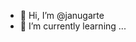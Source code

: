 - 👋 Hi, I’m @janugarte
- 🌱 I’m currently learning ...

<!---
janugarte/janugarte is a ✨ special ✨ repository because its `README.md` (this file) appears on your GitHub profile.
You can click the Preview link to take a look at your changes.
--->
